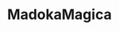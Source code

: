 ---
title: MadokaMagica
crosslinks:
- Pixiv
- anime
- magiarecord
- ToTheStars
- homura
- twitchplayspokemon
- HomuMado
- LoveLive
- sailormoon
- placeAtlas
- place
- PuzzleAndDragons
- Kyousaya
- SayaHomu
- phantomofthekill
- rational
- PrequelMemes
- Gunime
- TrueAnime
---